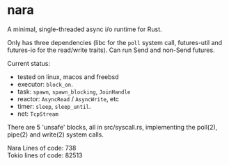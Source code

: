 # nara

A minimal, single-threaded async i/o runtime for Rust.

Only has three dependencies (libc for the `poll` system call, futures-util and futures-io
for the read/write traits). Can run Send and non-Send futures.

Current status:

- tested on linux, macos and freebsd
- executor: `block_on`.
- task: `spawn`, `spawn_blocking`, `JoinHandle`
- reactor: `AsyncRead` / `AsyncWrite`, etc
- timer: `sleep`, `sleep_until`.
- net: `TcpStream`

There are 5 'unsafe' blocks, all in src/syscall.rs, implementing
the poll(2), pipe(2) and write(2) system calls.

Nara Lines of code:  738  
Tokio lines of code: 82513

